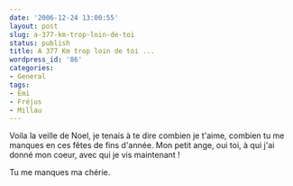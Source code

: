 ```yaml
---
date: '2006-12-24 13:00:55'
layout: post
slug: a-377-km-trop-loin-de-toi
status: publish
title: A 377 Km trop loin de toi ...
wordpress_id: '86'
categories:
- General
tags:
- Emi
- Fréjus
- Millau
---
```


Voila la veille de Noel, je tenais à te dire combien je t'aime, combien tu me manques en ces fêtes de fins d'année. Mon petit ange, oui toi, à qui j'ai donné mon coeur, avec qui je vis maintenant !

Tu me manques ma chérie.
